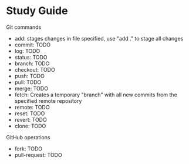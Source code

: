 # Study Guide

Git commands
- add: stages changes in file specified, use "add ." to stage all changes
- commit: TODO
- log: TODO
- status: TODO
- branch: TODO
- checkout: TODO
- push: TODO
- pull: TODO
- merge: TODO
- fetch: Creates a temporary "branch" with all new commits from the specified remote repository
- remote: TODO
- reset: TODO
- revert: TODO
- clone: TODO

GitHub operations
- fork: TODO
- pull-request: TODO

